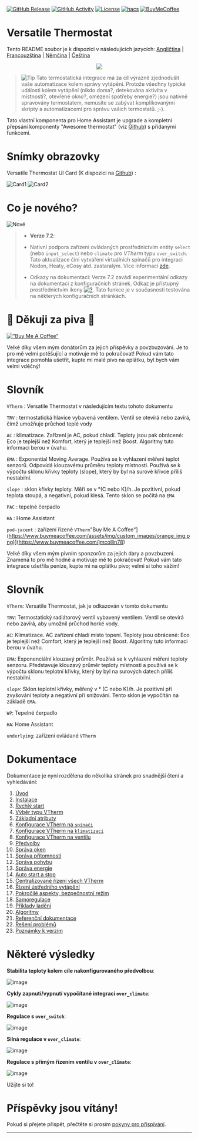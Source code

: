 [![GitHub Release][releases-shield]][releases]
[![GitHub Activity][commits-shield]][commits]
[![License][license-shield]](LICENSE)
[![hacs][hacs_badge]][hacs]
[![BuyMeCoffee][buymecoffeebadge]][buymecoffee]

# Versatile Thermostat

Tento README soubor je k dispozici v následujících
jazycích: [Angličtina](README.md) | [Francouzština](README-fr.md) | [Němčina](README-de.md) | [Čeština](README-cs.md)

<p align="center">
<img src="https://github.com/jmcollin78/versatile_thermostat/blob/main/images/icon.png" />
</p>

> ![Tip](images/tips.png) Tato termostatická integrace má za cíl výrazně zjednodušit vaše automatizace kolem správy vytápění. Protože všechny typické události kolem vytápění (nikdo doma?, detekována aktivita v místnosti?, otevřené okno?, omezení spotřeby energie?) jsou nativně spravovány termostatem, nemusíte se zabývat komplikovanými skripty a automatizacemi pro správu vašich termostatů. ;-).

Tato vlastní komponenta pro Home Assistant je upgrade a kompletní přepsání komponenty "Awesome thermostat" (viz [Github](https://github.com/dadge/awesome_thermostat)) s přidanými funkcemi.

# Snímky obrazovky

Versatile Thermostat UI Card (K dispozici na [Github](https://github.com/jmcollin78/versatile-thermostat-ui-card)) :

![Card1](https://github.com/jmcollin78/versatile-thermostat-ui-card/raw/master/assets/1.png) ![Card2](https://github.com/jmcollin78/versatile-thermostat-ui-card/raw/master/assets/7.png)

# Co je nového?
![Nové](images/new-icon.png)
> * **Verze 7.2**:
>
> - Nativní podpora zařízení ovládaných prostřednictvím entity `select` (nebo `input_select`) nebo `climate` pro _VTherm_ typu `over_switch`. Tato aktualizace činí vytváření virtuálních spínačů pro integraci Nodon, Heaty, eCosy atd. zastaralým. Více informací [zde](documentation/cs/over-switch.md#přizpůsobení-příkazů).
>
> - Odkazy na dokumentaci: Verze 7.2 zavádí experimentální odkazy na dokumentaci z konfiguračních stránek. Odkaz je přístupný prostřednictvím ikony [![?](https://img.icons8.com/color/18/help.png)](https://github.com/jmcollin78/versatile_thermostat/blob/main/documentation/cs/over-switch.md#konfigurace). Tato funkce je v současnosti testována na některých konfiguračních stránkách.

# 🍻 Děkuji za piva 🍻
[!["Buy Me A Coffee"](https://www.buymeacoffee.com/assets/img/custom_images/orange_img.png)](https://www.buymeacoffee.com/jmcollin78)

Velké díky všem mým donátorům za jejich příspěvky a povzbuzování. Je to pro mě velmi potěšující a motivuje mě to pokračovat! Pokud vám tato integrace pomohla ušetřit, kupte mi malé pivo na oplátku, byl bych vám velmi vděčný!

# Slovník

  `VTherm` : Versatile Thermostat v následujícím textu tohoto dokumentu

  `TRV` : termostatická hlavice vybavená ventilem. Ventil se otevírá nebo zavírá, čímž umožňuje průchod teplé vody

  `AC` : klimatizace. Zařízení je AC, pokud chladí. Teploty jsou pak obrácené: Eco je teplejší než Komfort, který je teplejší než Boost. Algoritmy tuto informaci berou v úvahu.

  `EMA` : Exponential Moving Average. Používá se k vyhlazení měření teplot senzorů. Odpovídá klouzavému průměru teploty místnosti. Používá se k výpočtu sklonu křivky teploty (slope), který by byl na surové křivce příliš nestabilní.

  `slope` : sklon křivky teploty. Měří se v °(C nebo K)/h. Je pozitivní, pokud teplota stoupá, a negativní, pokud klesá. Tento sklon se počítá na `EMA`

  `PAC` : tepelné čerpadlo

  `HA` : Home Assistant

  `pod-jacent` : zařízení řízené `VTherm`"Buy Me A Coffee"](https://www.buymeacoffee.com/assets/img/custom_images/orange_img.png)](https://www.buymeacoffee.com/jmcollin78)

Velké díky všem mým pivním sponzorům za jejich dary a povzbuzení. Znamená to pro mě hodně a motivuje mě to pokračovat! Pokud vám tato integrace ušetřila peníze, kupte mi na oplátku pivo; velmi si toho vážím!

# Slovník

  `VTherm`: Versatile Thermostat, jak je odkazován v tomto dokumentu

  `TRV`: Termostatický radiátorový ventil vybavený ventilem. Ventil se otevírá nebo zavírá, aby umožnil průchod horké vody.

  `AC`: Klimatizace. AC zařízení chladí místo topení. Teploty jsou obrácené: Eco je teplejší než Comfort, který je teplejší než Boost. Algoritmy tuto informaci berou v úvahu.

  `EMA`: Exponenciální klouzavý průměr. Používá se k vyhlazení měření teploty senzoru. Představuje klouzavý průměr teploty místnosti a používá se k výpočtu sklonu teplotní křivky, který by byl na surových datech příliš nestabilní.

  `slope`: Sklon teplotní křivky, měřený v ° (C nebo K)/h. Je pozitivní při zvyšování teploty a negativní při snižování. Tento sklon je vypočítán na základě `EMA`.

  `WP`: Tepelné čerpadlo

  `HA`: Home Assistant

  `underlying`: zařízení ovládané `VTherm`

# Dokumentace

Dokumentace je nyní rozdělena do několika stránek pro snadnější čtení a vyhledávání:
1. [Úvod](documentation/cs/presentation.md)
2. [Instalace](documentation/cs/installation.md)
3. [Rychlý start](documentation/cs/quick-start.md)
4. [Výběr typu VTherm](documentation/cs/creation.md)
5. [Základní atributy](documentation/cs/base-attributes.md)
6. [Konfigurace VTherm na `spínači`](documentation/cs/over-switch.md)
7. [Konfigurace VTherm na `klimatizaci`](documentation/cs/over-climate.md)
8. [Konfigurace VTherm na ventilu](documentation/cs/over-valve.md)
9. [Předvolby](documentation/cs/feature-presets.md)
10. [Správa oken](documentation/cs/feature-window.md)
11. [Správa přítomnosti](documentation/cs/feature-presence.md)
12. [Správa pohybu](documentation/cs/feature-motion.md)
13. [Správa energie](documentation/cs/feature-power.md)
14. [Auto start a stop](documentation/cs/feature-auto-start-stop.md)
15. [Centralizované řízení všech VTherm](documentation/cs/feature-central-mode.md)
16. [Řízení ústředního vytápění](documentation/cs/feature-central-boiler.md)
17. [Pokročilé aspekty, bezpečnostní režim](documentation/cs/feature-advanced.md)
18. [Samoregulace](documentation/cs/self-regulation.md)
19. [Příklady ladění](documentation/cs/tuning-examples.md)
20. [Algoritmy](documentation/cs/algorithms.md)
21. [Referenční dokumentace](documentation/cs/reference.md)
22. [Řešení problémů](documentation/cs/troubleshooting.md)
23. [Poznámky k verzím](documentation/cs/releases.md)

# Některé výsledky

**Stabilita teploty kolem cíle nakonfigurovaného předvolbou**:

![image](documentation/en/images/results-1.png)

**Cykly zapnutí/vypnutí vypočítané integrací `over_climate`**:

![image](documentation/en/images/results-2.png)

**Regulace s `over_switch`**:

![image](documentation/en/images/results-4.png)

**Silná regulace v `over_climate`**:

![image](documentation/en/images/results-over-climate-1.png)

**Regulace s přímým řízením ventilu v `over_climate`**:

![image](documentation/en/images/results-over-climate-2.png)

Užijte si to!

# Příspěvky jsou vítány!

Pokud si přejete přispět, přečtěte si prosím [pokyny pro přispívání](CONTRIBUTING-cs.md).

***

[versatile_thermostat]: https://github.com/jmcollin78/versatile_thermostat
[buymecoffee]: https://www.buymeacoffee.com/jmcollin78
[buymecoffeebadge]: https://img.shields.io/badge/Buy%20me%20a%20beer-%245-orange?style=for-the-badge&logo=buy-me-a-beer
[commits-shield]: https://img.shields.io/github/commit-activity/y/jmcollin78/versatile_thermostat.svg?style=for-the-badge
[commits]: https://github.com/jmcollin78/versatile_thermostat/commits/master
[hacs]: https://github.com/custom-components/hacs
[hacs_badge]: https://img.shields.io/badge/HACS-Custom-41BDF5.svg?style=for-the-badge
[forum-shield]: https://img.shields.io/badge/community-forum-brightgreen.svg?style=for-the-badge
[forum]: https://community.home-assistant.io/
[license-shield]: https://img.shields.io/github/license/jmcollin78/versatile_thermostat.svg?style=for-the-badge
[maintenance-shield]: https://img.shields.io/badge/maintainer-Joakim%20Sørensen%20%40ludeeus-blue.svg?style=for-the-badge
[releases-shield]: https://img.shields.io/github/release/jmcollin78/versatile_thermostat.svg?style=for-the-badge
[releases]: https://github.com/jmcollin78/versatile_thermostat/releases
